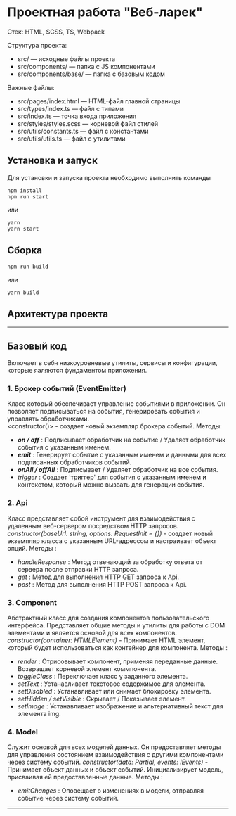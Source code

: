 # Проектная работа "Веб-ларек"

Стек: HTML, SCSS, TS, Webpack

Структура проекта:
- src/ — исходные файлы проекта
- src/components/ — папка с JS компонентами
- src/components/base/ — папка с базовым кодом

Важные файлы:
- src/pages/index.html — HTML-файл главной страницы
- src/types/index.ts — файл с типами
- src/index.ts — точка входа приложения
- src/styles/styles.scss — корневой файл стилей
- src/utils/constants.ts — файл с константами
- src/utils/utils.ts — файл с утилитами

## Установка и запуск
Для установки и запуска проекта необходимо выполнить команды

```
npm install
npm run start
```

или

```
yarn
yarn start
```
## Сборка

```
npm run build
```

или

```
yarn build
```
## Архитектура проекта

***

## Базовый код
Включает в себя низкоуровневые утилиты, сервисы и конфигурации, которые яаляются фундаментом приложения.

### 1. Брокер событий (EventEmitter)
Класс который обеспечивает управление событиями в приложении. Он позволяет подписываться на события, генерировать события и управлять обработчиками.  
<constructor()> - создает новый экземпляр брокера событий.
Методы:
- ***on / off*** : Подписывает обработчик на событие / Удаляет обработчик события с указанным именем.
- ***emit*** : Генерирует событие с указанным именем и данными для всех подписанных обработчиков событий.
- ***onAll / offAll*** : Подписывает / Удаляет обработчик на все события.
- *trigger* : Создает 'триггер' для события с указанным именем и контекстом, который можно вызвать для генерации события.

### 2. Api
Класс представляет собой инструмент для взаимодействия с удаленным веб-сервером посредством HTTP запросов.
*constructor(baseUrl: string, options: RequestInit = {})* - создает новый экземпляр класса с указанным URL-адрессом и настраивает объект опций.
Методы :
- *handleResponse* : Метод отвечающий за обработку ответа от сервера после отправки HTTP запроса.
- *get* : Метод для выполнения HTTP GET запроса к Api.
- *post* : Метод для выполнения HTTP POST запроса к Api.

### 3. Component<T>
Абстрактный класс для создания компонентов пользовательского интерфейса. Представляет общие методы и утилиты для работы с DOM элементами и является основой для всех компонентов.
*constructor(container: HTMLElement)* - Принимает HTML элемент, который будет использоваться как контейнер для компонента.
Методы : 
- *render* : Отрисовывает компонент, применяя переданные данные. Возвращает корневой элемент коммпонента.
- *toggleClass* : Переключает класс у заданного элемента.
- *setText* : Устанавливает текстовое содержимое для элемента.
- *setDisabled* : Устанавливает или снимает блокировку элемента.
- *setHidden / setVisible* : Скрывает / Показывает элемент.
- *setImage* : Устанавливает изображение и альтернативный текст для элемента img.

### 4. Model<T>
Служит основой для всех моделей данных. Он предоставляет методы для управления состоянием взаимодействия с другими компонентами через систему событий.
*constructor(data: Partial<T>, events: IEvents)* - Принимает объект данных и объект событий. Инициализирует модель, присваивая ей предоставленные данные.
Методы :
- *emitChanges* : Оповещает о изменениях в модели, отправляя событие через систему событий.

***

